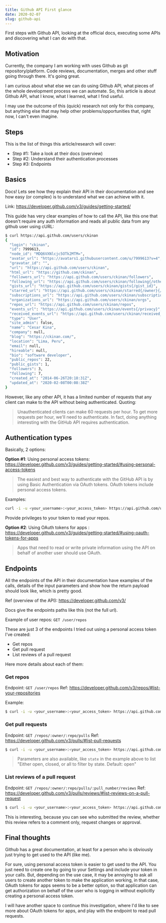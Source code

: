 ```yaml
---
title: Github API First glance
date: 2020-02-07
slug: github-api
---
```


First steps with Github API, looking at the official docs, executing some APIs and discovering what I can do with that.

## Motivation

Currently, the company I am working with uses Github as git repository/platform. Code reviews, documentation, merges and other stuff going through there. It's going great.

I am curious about what else we can do using Github API, what pieces of the whole development process we can automate. So, this article is about Github API, what I know, what I learned, what I find useful.

I may use the outcome of this (quick) research not only for this company, but anything else that may help other problems/opportunities that, right now, I can't even imagine.

## Steps

This is the list of things this article/research will cover:

- Step #1: Take a look at their docs (overview)
- Step #2: Understand their authentication processes
- Step #3: Endpoints

## Basics

Docs! Lets see how they explain their API in their documentation and see how easy (or complex) is to understand what we can achieve with it.

Link: https://developer.github.com/v3/guides/getting-started/

This guide has very clear examples of how to call the API, like this one that doesn't require any auth information and reads all public data from any github user using cURL:

```bash
$ curl https://api.github.com/users/ckinan
{
  "login": "ckinan",
  "id": 7999613,
  "node_id": "MDQ6VXNlcjc5OTk2MTM=",
  "avatar_url": "https://avatars1.githubusercontent.com/u/7999613?v=4",
  "gravatar_id": "",
  "url": "https://api.github.com/users/ckinan",
  "html_url": "https://github.com/ckinan",
  "followers_url": "https://api.github.com/users/ckinan/followers",
  "following_url": "https://api.github.com/users/ckinan/following{/other_user}",
  "gists_url": "https://api.github.com/users/ckinan/gists{/gist_id}",
  "starred_url": "https://api.github.com/users/ckinan/starred{/owner}{/repo}",
  "subscriptions_url": "https://api.github.com/users/ckinan/subscriptions",
  "organizations_url": "https://api.github.com/users/ckinan/orgs",
  "repos_url": "https://api.github.com/users/ckinan/repos",
  "events_url": "https://api.github.com/users/ckinan/events{/privacy}",
  "received_events_url": "https://api.github.com/users/ckinan/received_events",
  "type": "User",
  "site_admin": false,
  "name": "Cesar Kina",
  "company": null,
  "blog": "https://ckinan.com/",
  "location": "Lima, Peru",
  "email": null,
  "hireable": null,
  "bio": "software developer",
  "public_repos": 22,
  "public_gists": 1,
  "followers": 3,
  "following": 7,
  "created_at": "2014-06-26T20:18:31Z",
  "updated_at": "2020-02-08T00:08:38Z"
}
```

However, like any other API, it has a limited number of requests that any client can make to the API without being authenticated. Quoting:

> Unauthenticated clients can make 60 requests per hour. To get more requests per hour, we'll need to authenticate. In fact, doing anything interesting with the GitHub API requires authentication.

## Authentication types

Basically, 2 options:

**Option #1**: Using personal access tokens: https://developer.github.com/v3/guides/getting-started/#using-personal-access-tokens

> The easiest and best way to authenticate with the GitHub API is by using Basic Authentication via OAuth tokens. OAuth tokens include personal access tokens.

Examples:

```bash
curl -i -u <your_username>:<your_access_token> https://api.github.com/user/repos
```

Provide privileges to your token to read your repos.

**Option #2**: Using OAuth tokens for apps : https://developer.github.com/v3/guides/getting-started/#using-oauth-tokens-for-apps

> Apps that need to read or write private information using the API on behalf of another user should use OAuth.

## Endpoints

All the endpoints of the API in their documentation have examples of the calls, details of the input parameters and show how the return payload should look like, which is pretty good.

Ref (overview of the API): https://developer.github.com/v3/

Docs give the endpoints paths like this (not the full url).

Example of user repos: `GET /user/repos`

These are just 3 of the endpoints I tried out using a personal access token I've created:

- Get repos
- Get pull request
- List reviews of a pull request

Here more details about each of them:

### Get repos

Endpoint: `GET /user/repos`
Ref: https://developer.github.com/v3/repos/#list-your-repositories

Example:

```bash
$ curl -i -u <your_username>:<your_access_token> https://api.github.com/user/repos
```

### Get pull requests

Endpoint: `GET /repos/:owner/:repo/pulls`
Ref: https://developer.github.com/v3/pulls/#list-pull-requests

```bash
$ curl -i -u <your_username>:<your_access_token> https://api.github.com/repos/ckinan/ckinan.com/pulls?state=all
```

> Parameters are also available, like `state` in the example above to list "Either open, closed, or all to filter by state. Default: open"

### List reviews of a pull request

Endpoint: `GET /repos/:owner/:repo/pulls/:pull_number/reviews`
Ref: https://developer.github.com/v3/pulls/reviews/#list-reviews-on-a-pull-request

```bash
$ curl -i -u <your_username>:<your_access_token> https://api.github.com/repos/ckinan/ckinan.com/pulls/9/reviews
```

This is interesting, because you can see who submitted the review, whether this review refers to a comment only, request changes or approval.

## Final thoughts

Github has a great documentation, at least for a person who is obviously just trying to get used to the API (like me).

For sure, using personal access token is easier to get used to the API. You just need to create one by going to your Settings and include your token in your calls. But, depending on the use case, it may be annoying to ask all users to create another token to make the application working, in that case, OAuth tokens for apps seems to be a better option, so that application can get authorization on behalf of the user who is logging in without explicitly creating a personal access token.

I will have another space to continue this investigation, where I'd like to see more about OAuth tokens for apps, and play with the endpoint to read pull requests.
